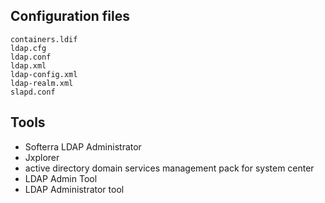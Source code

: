 ## Configuration files
```
containers.ldif
ldap.cfg
ldap.conf
ldap.xml
ldap-config.xml
ldap-realm.xml
slapd.conf
```

## Tools
- Softerra LDAP Administrator
- Jxplorer
- active directory domain services management pack for system center
- LDAP Admin Tool
- LDAP Administrator tool
